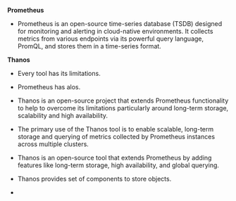 **Prometheus**

- Prometheus is an open-source time-series database (TSDB) designed for monitoring and alerting in cloud-native environments. It collects metrics from various endpoints via its powerful query language, PromQL, and stores them in a time-series format.

**Thanos**

- Every tool has its limitations.

- Prometheus has alos.

- Thanos is an open-source project that extends Prometheus functionality to help to overcome its limitations particularly around long-term storage, scalability and high availability.

- The primary use of the Thanos tool is to enable scalable, long-term storage and querying of metrics collected by Prometheus instances across multiple clusters.

- Thanos is an open-source tool that extends Prometheus by adding features like long-term storage, high availability, and global querying.

- Thanos provides set of components to store objects.

- 

